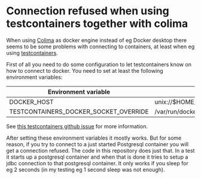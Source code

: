# Connection refused when using testcontainers together with colima

When using [Colima](https://github.com/abiosoft/colima) as docker engine instead of eg Docker desktop there seems to be
some
problems with connecting to containers, at least when eg
using [testcontainers](https://github.com/testcontainers/testcontainers-java).

First of all you need to do some configuration to let testcontainers know on how to connect to docker. You need to set
at least the following environment variables:

| Environment variable | Value |
|----------------------|-------|
| DOCKER_HOST          | unix://$HOME/.colima/default/docker.sock      |
| TESTCONTAINERS_DOCKER_SOCKET_OVERRIDE          |/var/run/docker.sock|

See [this testcontainers github issue](https://github.com/testcontainers/testcontainers-java/issues/5034) for more
information.

After setting these environment variables it mostly works. But for some reason, if you try to connect to a just started
Postgresql container you will get a connection refused. The code in this repository does just that. In a test it starts
up a postgresql container and when that is done it tries to setup a jdbc connection to that postgresql container. It only
works if you sleep for eg 2 seconds (in my testing eg 1 second sleep was not enough).

